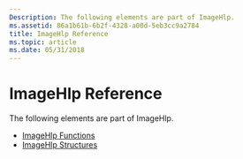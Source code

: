 ```yaml
---
Description: The following elements are part of ImageHlp.
ms.assetid: 86a1b61b-6b2f-4328-a00d-5eb3cc9a2784
title: ImageHlp Reference
ms.topic: article
ms.date: 05/31/2018
---
```


# ImageHlp Reference

The following elements are part of ImageHlp.

-   [ImageHlp Functions](imagehlp-functions.md)
-   [ImageHlp Structures](imagehlp-structures.md)

 

 




